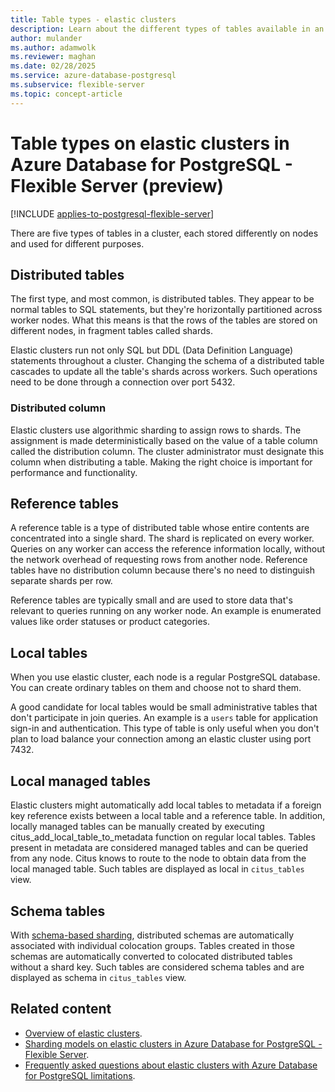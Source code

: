 ```yaml
---
title: Table types - elastic clusters
description: Learn about the different types of tables available in an elastic cluster on Azure Database for PostgreSQL.
author: mulander
ms.author: adamwolk
ms.reviewer: maghan
ms.date: 02/28/2025
ms.service: azure-database-postgresql
ms.subservice: flexible-server
ms.topic: concept-article
---
```


# Table types on elastic clusters in Azure Database for PostgreSQL - Flexible Server (preview)

[!INCLUDE [applies-to-postgresql-flexible-server](~/reusable-content/ce-skilling/azure/includes/postgresql/includes/applies-to-postgresql-flexible-server.md)]

There are five types of tables in a cluster, each stored differently on nodes and used for different purposes.

## Distributed tables

The first type, and most common, is distributed tables. They appear to be normal tables to SQL statements, but they're horizontally partitioned across worker nodes. What this means is that the rows of the tables are stored on different nodes, in fragment tables called shards.

Elastic clusters run not only SQL but DDL (Data Definition Language) statements throughout a cluster. Changing the schema of a distributed table cascades to update all the table's shards across workers. Such operations need to be done through a connection over port 5432.

### Distributed column

Elastic clusters use algorithmic sharding to assign rows to shards. The assignment is made deterministically based on the value of a table column called the distribution column. The cluster administrator must designate this column when distributing a table. Making the right choice is important for performance and functionality.

## Reference tables

A reference table is a type of distributed table whose entire contents are concentrated into a single shard. The shard is replicated on every worker. Queries on any worker can access the reference information locally, without the network overhead of requesting rows from another node. Reference tables have no distribution column because there's no need to distinguish separate shards per row.

Reference tables are typically small and are used to store data that's relevant to queries running on any worker node. An example is enumerated values like order statuses or product categories.

## Local tables

When you use elastic cluster, each node is a regular PostgreSQL database. You can create ordinary tables on them and choose not to shard them.

A good candidate for local tables would be small administrative tables that don't participate in join queries. An example is a `users` table for application sign-in and authentication. This type of table is only useful when you don't plan to load balance your connection among an elastic cluster using port 7432.

## Local managed tables

Elastic clusters might automatically add local tables to metadata if a foreign key reference exists between a local table and a reference table. In addition, locally managed tables can be manually created by executing citus_add_local_table_to_metadata function on regular local tables. Tables present in metadata are considered managed tables and can be queried from any node. Citus knows to route to the node to obtain data from the local managed table. Such tables are displayed as local in `citus_tables` view.

## Schema tables

With [schema-based sharding](concepts-elastic-clusters-sharding-models.md#schema-based-sharding), distributed schemas are automatically associated with individual colocation groups. Tables created in those schemas are automatically converted to colocated distributed tables without a shard key. Such tables are considered schema tables and are displayed as schema in `citus_tables` view.

## Related content

- [Overview of elastic clusters](concepts-elastic-clusters.md).
- [Sharding models on elastic clusters in Azure Database for PostgreSQL - Flexible Server](concepts-elastic-clusters-sharding-models.md).
- [Frequently asked questions about elastic clusters with Azure Database for PostgreSQL limitations](concepts-elastic-clusters-limitations.yml).